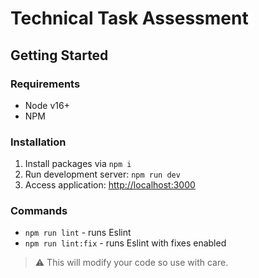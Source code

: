 # Technical Task Assessment

## Getting Started

### Requirements

- Node v16+
- NPM

### Installation

1. Install packages via `npm i`
2. Run development server: `npm run dev`
3. Access application: [http://localhost:3000](http://localhost:3000)

### Commands

- `npm run lint` - runs Eslint
- `npm run lint:fix` - runs Eslint with fixes enabled

> :warning:
> This will modify your code so use with care.

